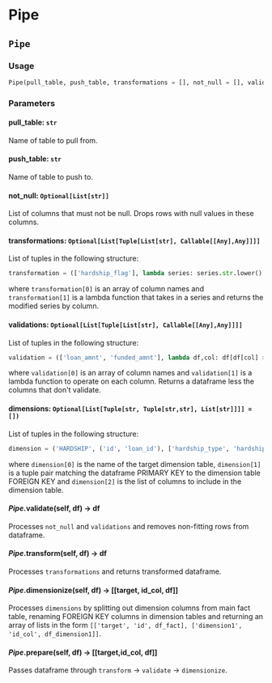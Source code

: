 # Pipe
## `Pipe`
### Usage
```python
Pipe(pull_table, push_table, transformations = [], not_null = [], validations = [], dimensions = [])]
```
### Parameters

#### pull_table: `str`

Name of table to pull from.

#### push_table: `str`

Name of table to push to.

#### not_null: `Optional[List[str]]`

List of columns that must not be null. Drops rows with null values in these columns.

#### transformations: `Optional[List[Tuple[List[str], Callable[[Any],Any]]]]`

List of tuples in the following structure:
```python
transformation = (['hardship_flag'], lambda series: series.str.lower().replace({"n": False, "y": True}).astype(bool))
```
where `transformation[0]` is an array of column names and `transformation[1]` is a lambda function that takes in a series and returns the modified series by column.

#### validations: `Optional[List[Tuple[List[str], Callable[[Any],Any]]]]`

List of tuples in the following structure:
```python
validation = (['loan_amnt', 'funded_amnt'], lambda df,col: df[df[col] >= 0])
```
where `validation[0]` is an array of column names and `validation[1]` is a lambda function to operate on each column. Returns a dataframe less the columns that don't validate.

#### dimensions: `Optional[List[Tuple[str, Tuple[str,str], List[str]]]] = [])`
List of tuples in the following structure:
```python
dimension = ('HARDSHIP', ('id', 'loan_id'), ['hardship_type', 'hardship_reason'])
```
where `dimension[0]` is the name of the target dimension table, `dimension[1]` is a tuple pair matching the dataframe PRIMARY KEY to the dimension table FOREIGN KEY and `dimension[2]` is the list of columns to include in the dimension table.

#### *Pipe*.validate(self, df) -> df
Processes `not_null` and `validations` and removes non-fitting rows from dataframe.

#### *Pipe*.transform(self, df) -> df
Processes `transformations` and returns transformed dataframe.

#### *Pipe*.dimensionize(self, df) -> [[target, id_col, df]]
Processes `dimensions` by splitting out dimension columns from main fact table, renaming FOREIGN KEY columns in  dimension tables and returning an array of lists in the form `[['target', 'id', df_fact], ['dimension1', 'id_col', df_dimension1]]`.

#### *Pipe*.prepare(self, df) -> [[target,id_col, df]]
Passes dataframe through `transform` -> `validate` -> `dimensionize`.